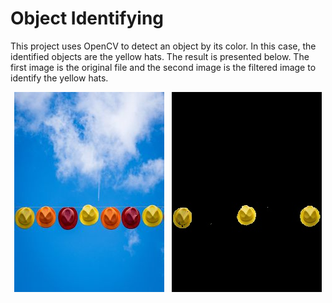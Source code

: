 # Object Identifying

This project uses OpenCV to detect an object by its color. In this case, the identified objects are the yellow hats. The result is presented below. The first image is the original file and the second image is the filtered image to identify the yellow hats.

<p align="center">
  <img src="./hat.jpg" /> &nbsp;
  <img src="./hat_edited.jpg" />
</p>